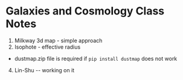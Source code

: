 # Galaxies and Cosmology Class Notes
1. Milkway 3d map - simple approach
2. Isophote - effective radius
  + dustmap.zip file is required if `pip install dustmap` does not work
4. Lin-Shu -- working on it
